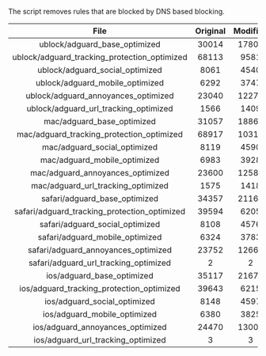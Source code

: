 The script removes rules that are blocked by DNS based blocking.


| File | Original | Modified |
|:----:|:-----:|:-----:|
| ublock/adguard_base_optimized | 30014 | 17809 |
| ublock/adguard_tracking_protection_optimized | 68113 | 9581 |
| ublock/adguard_social_optimized | 8061 | 4540 |
| ublock/adguard_mobile_optimized | 6292 | 3747 |
| ublock/adguard_annoyances_optimized | 23040 | 12275 |
| ublock/adguard_url_tracking_optimized | 1566 | 1409 |
| mac/adguard_base_optimized | 31057 | 18862 |
| mac/adguard_tracking_protection_optimized | 68917 | 10316 |
| mac/adguard_social_optimized | 8119 | 4590 |
| mac/adguard_mobile_optimized | 6983 | 3928 |
| mac/adguard_annoyances_optimized | 23600 | 12587 |
| mac/adguard_url_tracking_optimized | 1575 | 1418 |
| safari/adguard_base_optimized | 34357 | 21163 |
| safari/adguard_tracking_protection_optimized | 39594 | 6205 |
| safari/adguard_social_optimized | 8108 | 4576 |
| safari/adguard_mobile_optimized | 6324 | 3783 |
| safari/adguard_annoyances_optimized | 23752 | 12664 |
| safari/adguard_url_tracking_optimized | 2 | 2 |
| ios/adguard_base_optimized | 35117 | 21676 |
| ios/adguard_tracking_protection_optimized | 39643 | 6215 |
| ios/adguard_social_optimized | 8148 | 4597 |
| ios/adguard_mobile_optimized | 6380 | 3825 |
| ios/adguard_annoyances_optimized | 24470 | 13001 |
| ios/adguard_url_tracking_optimized | 3 | 3 |